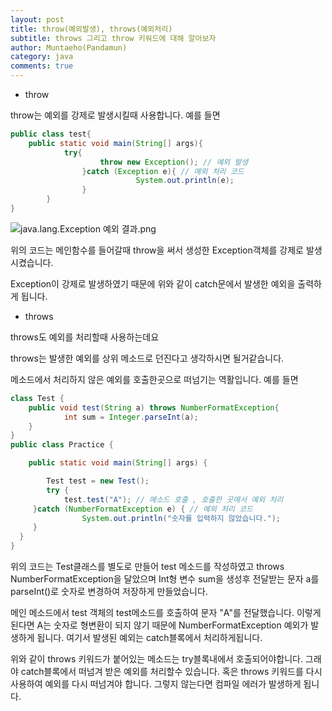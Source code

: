 ```yaml
---
layout: post
title: throw(예외발생), throws(예외처리)
subtitle: throws 그리고 throw 키워드에 대해 알아보자
author: Muntaeho(Pandamun)
category: java
comments: true
---
```


- throw

throw는 예외를 강제로 발생시킬때 사용합니다. 예를 들면

~~~java
public class test{
	public static void main(String[] args){
			try{
					throw new Exception(); // 예외 발생
				}catch (Exception e){ // 예외 처리 코드
							System.out.println(e);
				}
		}
}
~~~

![java.lang.Exception 예외 결과.png](/_posts/img/Exception_결과.png)

위의 코드는 메인함수를 들어갈때 throw을 써서 생성한 Exception객체를 강제로 발생시켰습니다.

Exception이 강제로 발생하였기 때문에 위와 같이 catch문에서 발생한 예외을 출력하게 됩니다.

- throws

throws도 예외를 처리할때 사용하는데요

throws는 발생한 예외를 상위 메소드로 던진다고 생각하시면 될거같습니다.

메소드에서 처리하지 않은 예외를 호출한곳으로 떠넘기는 역활입니다. 예를 들면

~~~java
class Test {
    public void test(String a) throws NumberFormatException{
            int sum = Integer.parseInt(a);
    }
}
public class Practice {

	public static void main(String[] args) {

		Test test = new Test();
		try {
            test.test("A"); // 메소드 호출 , 호출한 곳에서 예외 처리
     }catch (NumberFormatException e) { // 예외 처리 코드
                System.out.println("숫자를 입력하지 않았습니다.");
     }
  }
}
~~~

위의 코드는 Test클래스를 별도로 만들어 test 메소드를 작성하였고 throws NumberFormatException을 달았으며 Int형 변수 sum을 생성후 전달받는 문자 a를 parseInt()로 숫자로 변경하여 저장하게 만들었습니다.

메인 메소드에서 test 객체의 test메소드를 호출하여 문자 "A"를 전달했습니다. 이렇게 된다면 A는 숫자로 형변환이 되지 않기 때문에 NumberFormatException 예외가 발생하게 됩니다. 여기서 발생된 예외는 catch블록에서 처리하게됩니다.

위와 같이 throws 키워드가 붙어있는 메소드는 try블록내에서 호출되어야합니다. 그래야 catch블록에서 떠넘겨 받은 예외를 처리할수 있습니다. 혹은 throws 키워드를 다시 사용하여 예외를 다시 떠넘겨야 합니다. 그렇지 않는다면 컴파일 에러가 발생하게 됩니다.
